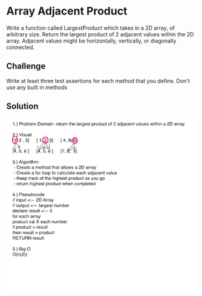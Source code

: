 # Array Adjacent Product
Write a function called LargestProduct which takes in a 2D array, of arbitrary size. Return the largest product of 2 adjacent values within the 2D array.
Adjacent values might be horizontally, vertically, or diagonally connected.

## Challenge
Write at least three test assertions for each method that you define. Don't use any built in methods

## Solution

![Getting Started](../../assets/array_adjacent_product.png)

